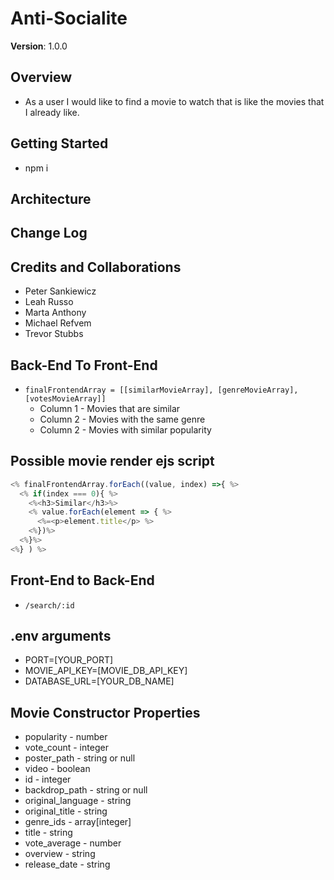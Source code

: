 # Anti-Socialite

**Version**: 1.0.0

## Overview
- As a user I would like to find a movie to watch that is like the movies that I already like. 

## Getting Started
- npm i

## Architecture
<!-- Provide a detailed description of the application design. What technologies (languages, libraries, etc) you're using, and any other relevant design information. -->

## Change Log
<!-- Use this area to document the iterative changes made to your application as each feature is successfully implemented. Use time stamps. Here's an examples:

01-01-2001 4:59pm - Application now has a fully-functional express server, with GET and POST routes for the book resource.-->

## Credits and Collaborations
- Peter Sankiewicz
- Leah Russo
- Marta Anthony
- Michael Refvem
- Trevor Stubbs


## Back-End To Front-End
- `finalFrontendArray = [[similarMovieArray], [genreMovieArray], [votesMovieArray]]`
    - Column 1 - Movies that are similar
    - Column 2 - Movies with the same genre
    - Column 2 - Movies with similar popularity

## Possible movie render ejs script
``` JavaScript
<% finalFrontendArray.forEach((value, index) =>{ %>
  <% if(index === 0){ %>
    <%<h3>Similar</h3>%>
    <% value.forEach(element => { %>
      <%=<p>element.title</p> %>
    <%})%>
  <%}%>  
<%} ) %>
```

## Front-End to Back-End
- `/search/:id`

## .env arguments
- PORT=[YOUR_PORT]
- MOVIE_API_KEY=[MOVIE_DB_API_KEY]
- DATABASE_URL=[YOUR_DB_NAME]

## Movie Constructor Properties
- popularity - number
- vote_count - integer
- poster_path - string or null
- video - boolean
- id - integer
- backdrop_path - string or null
- original_language - string
- original_title - string
- genre_ids - array[integer]
- title - string
- vote_average - number
- overview - string
- release_date - string